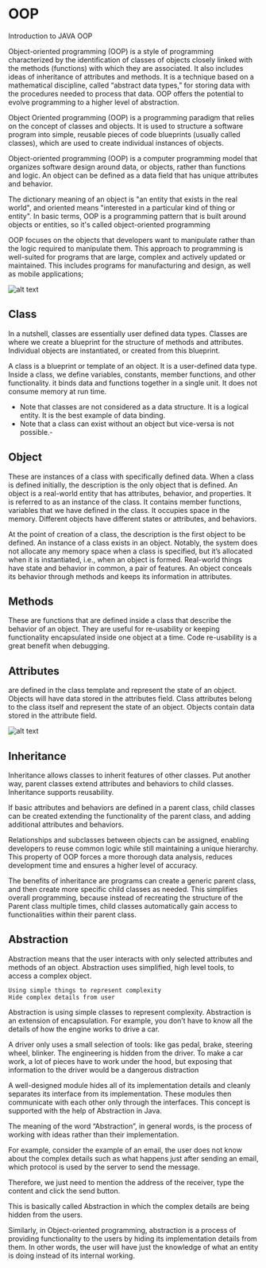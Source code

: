 # OOP
Introduction to JAVA OOP

Object-oriented programming (OOP) is a style of programming characterized by the identification of classes of objects closely linked with the methods (functions) with which they are associated. It also includes ideas of inheritance of attributes and methods. It is a technique based on a mathematical discipline, called “abstract data types,” for storing data with the procedures needed to process that data. OOP offers the potential to evolve programming to a higher level of abstraction.

Object Oriented programming (OOP) is a programming paradigm that relies on the concept of classes and objects. It is used to structure a software program into simple, reusable pieces of code blueprints (usually called classes), which are used to create individual instances of objects.

Object-oriented programming (OOP) is a computer programming model that organizes software design around data, or objects, rather than functions and logic. An object can be defined as a data field that has unique attributes and behavior.

The dictionary meaning of an object is "an entity that exists in the real world", and oriented means "interested in a particular kind of thing or entity".
In basic terms, OOP is a programming pattern that is built around objects or entities, so it's called object-oriented programming

OOP focuses on the objects that developers want to manipulate rather than the logic required to manipulate them. This approach to programming is well-suited for programs that are large, complex and actively updated or maintained. This includes programs for manufacturing and design, as well as mobile applications;

![alt text](https://www.freecodecamp.org/news/content/images/size/w1600/2022/09/OOP.png)


## Class 
In a nutshell, classes are essentially user defined data types. Classes are where we create a blueprint for the structure of methods and attributes. Individual objects are instantiated, or created from this blueprint.

A class is a blueprint or template of an object. It is a user-defined data type. Inside a class, we define variables, constants, member functions, and other functionality. it binds data and functions together in a single unit. It does not consume memory at run time.
 - Note that classes are not considered as a data structure. It is a logical entity. It is the best example of data binding. 
 - Note that a class can exist without an object but vice-versa is not possible.-


## Object

These are instances of a class with specifically defined data. When a class is defined initially, the description is the only object that is defined.
An object is a real-world entity that has attributes, behavior, and properties. It is referred to as an instance of the class. It contains member functions, variables that we have defined in the class. It occupies space in the memory. Different objects have different states or attributes, and behaviors.

At the point of creation of a class, the description is the first object to be defined. An instance of a class exists in an object. Notably, the system does not allocate any memory space when a class is specified, but it’s allocated when it is instantiated, i.e., when an object is formed. Real-world things have state and behavior in common, a pair of features. An object conceals its behavior through methods and keeps its information in attributes.

## Methods 

These are functions that are defined inside a class that describe the behavior of an object. They are useful for re-usability or keeping functionality encapsulated inside one object at a time. Code re-usability is a great benefit when debugging.


## Attributes 

are defined in the class template and represent the state of an object. Objects will have data stored in the attributes field. Class attributes belong to the class itself
 and represent the state of an object. Objects contain data stored in the attribute field.


![alt text](https://www.imaginarycloud.com/blog/content/images/2021/07/OOP_4p.png)

## Inheritance

Inheritance allows classes to inherit features of other classes. Put another way, parent classes extend attributes and behaviors to child classes. Inheritance supports reusability.

If basic attributes and behaviors are defined in a parent class, child classes can be created extending the functionality of the parent class, and adding additional attributes and behaviors.

Relationships and subclasses between objects can be assigned, enabling developers to reuse common logic while still maintaining a unique hierarchy. This property of OOP forces a more thorough data analysis, reduces development time and ensures a higher level of accuracy.

The benefits of inheritance are programs can create a generic parent class, and then create more specific child classes as needed. This simplifies overall programming, because instead of recreating the structure of the Parent class multiple times, child classes automatically gain access to functionalities within their parent class.

## Abstraction

Abstraction means that the user interacts with only selected attributes and methods of an object. Abstraction uses simplified, high level tools, to access a complex object.

    Using simple things to represent complexity
    Hide complex details from user

Abstraction is using simple classes to represent complexity. Abstraction is an extension of encapsulation. For example, you don’t have to know all the details of how the engine works to drive a car.

A driver only uses a small selection of tools: like gas pedal, brake, steering wheel, blinker. The engineering is hidden from the driver. To make a car work, a lot of pieces have to work under the hood, but exposing that information to the driver would be a dangerous distraction


A well-designed module hides all of its implementation details and cleanly separates its interface from its implementation. These modules then communicate with each other only through the interfaces. This concept is supported with the help of Abstraction in Java.

The meaning of the word “Abstraction”, in general words, is the process of working with ideas rather than their implementation.

For example, consider the example of an email, the user does not know about the complex details such as what happens just after sending an email, which protocol is used by the server to send the message.

Therefore, we just need to mention the address of the receiver, type the content and click the send button.

This is basically called Abstraction in which the complex details are being hidden from the users.

Similarly, in Object-oriented programming, abstraction is a process of providing functionality to the users by hiding its implementation details from them. In other words, the user will have just the knowledge of what an entity is doing instead of its internal working.





